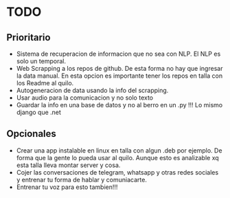 # TODO
## Prioritario
- Sistema de recuperacion de informacion que no sea con NLP. El NLP es solo un temporal.
- Web Scrapping a los repos de github. De esta forma no hay que ingresar la data manual. En esta opcion es importante tener los repos en talla con los Readme al quilo.
- Autogeneracion de data usando la info del scrapping.
- Usar audio para la comunicacion y no solo texto
- Guardar la info en una base de datos y no al berro en un .py !!! Lo mismo django que .net
  
## Opcionales 
- Crear una app instalable en linux en talla con algun .deb por ejemplo. De forma que la gente lo pueda usar al quilo. Aunque esto es analizable xq esta talla lleva montar server y cosa.
- Cojer las conversaciones de telegram, whatsapp y otras redes sociales y entrenar tu forma de hablar y comuniacarte.
- Entrenar tu voz para esto tambien!!!